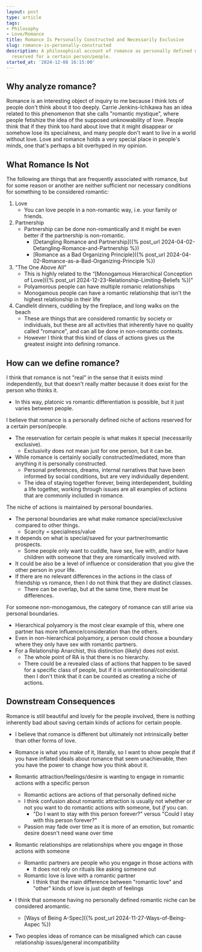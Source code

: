 ```yaml
---
layout: post
type: article
tags:
- Philosophy
- Love/Romance
title: Romance Is Personally Constructed and Necessarily Exclusive
slug: romance-is-personally-constructed
description: A philosophical account of romance as personally defined niche of actions
  reserved for a certain person/people.
started_at: '2024-12-08 16:15:00'
---
```


## Why analyze romance?

Romance is an interesting object of inquiry to me because I think lots of people don't think about it too deeply. Carrie Jenkins-Ichikawa has an idea related to this phenomenon that she calls "romantic mystique", where people fetishize the idea of the supposed unknowability of love. People think that if they think too hard about love that it might disappear or somehow lose its specialness, and many people don't want to live in a world without love. Love and romance holds a very special place in people's minds, one that's perhaps a bit overhyped in my opinion.

## What Romance Is Not

The following are things that are frequently associated with romance, but for some reason or another are neither sufficient nor necessary conditions for something to be considered romantic:

1. Love
    * You can love people in a non-romantic way, i.e. your family or friends.
2. Partnership 
    * Partnership can be done non-romantically and it might be even better if the partnership is non-romantic.
        * [Detangling Romance and Partnership]({% post_url 2024-04-02-Detangling-Romance-and-Partnership %})
        * [Romance as a Bad Organizing Principle]({% post_url 2024-04-02-Romance-as-a-Bad-Organizing-Principle %})
3. "The One Above All"
    * This is highly related to the “[Monogamous Hierarchical Conception of Love]({% post_url 2024-12-23-Relationship-Limiting-Beliefs %})”
    * Polyamorous people can have multiple romanic relationships
    * Monogamous people can have a romantic relationship that isn't the highest relationship in their life
4. Candlelit dinners, cuddling by the fireplace, and long walks on the beach
    * These are things that are considered romantic by society or individuals, but these are all activities that inherently have no quality called "romance", and can all be done in non-romantic contexts.
    * However I think that this kind of class of actions gives us the greatest insight into defining romance.

## How can we define romance?

I think that romance is not "real" in the sense that it exists mind independently, but that doesn't really matter because it does exist for the person who thinks it.
* In this way, platonic vs romantic differentiation is possible, but it just varies between people.

I believe that romance is a personally defined niche of actions reserved for a certain person/people.
* The reservation for certain people is what makes it special (necessarily exclusive).
    * Exclusivity does not mean just for one person, but it can be.
* While romance is certainly socially constructed/mediated, more than anything it is personally constructed.
    * Personal preferences, dreams, internal narratives that have been informed by social conditions, but are very individually dependent.
    * The idea of staying together forever, being interdependent, building a life together, working through issues are all examples of actions that are commonly included in romance.

The niche of actions is maintained by personal boundaries.
* The personal boundaries are what make romance special/exclusive compared to other things.
    * Scarcity = specialness/value
* It depends on what is special/saved for your partner/romantic prospects.
    * Some people only want to cuddle, have sex, live with, and/or have children with someone that they are romantically involved with.
* It could be also be a level of influence or consideration that you give the other person in your life.
* If there are no relevant differences in the actions in the class of friendship vs romance, then I do not think that they are distinct classes.
    * There can be overlap, but at the same time, there must be differences.

For someone non-monogamous, the category of romance can still arise via personal boundaries.
* Hierarchical polyamory is the most clear example of this, where one partner has more influence/consideration than the others.
* Even in non-hierarchical polyamory, a person could choose a boundary where they only have sex with romantic partners.
* For a Relationship Anarchist, this distinction (likely) does not exist.
    * The whole point of RA is that there is no hierarchy.
    * There could be a revealed class of actions that happen to be saved for a specific class of people, but if it is unintentional/coincidental then I don't think that it can be counted as creating a niche of actions.

## Downstream Consequences

Romance is still beautiful and lovely for the people involved, there is nothing inherently bad about saving certain kinds of actions for certain people.
* I believe that romance is different but ultimately not intrinsically better than other forms of love.
* Romance is what you make of it, literally, so I want to show people that if you have inflated ideals about romance that seem unachievable, then you have the power to change how you think about it.

* Romantic attraction/feelings/desire is wanting to engage in romantic actions with a specific person
    * Romantic actions are actions of that personally defined niche
    * I think confusion about romantic attraction is usually not whether or not you want to do romantic actions with someone, but *if* you can.
        * "Do I want to stay with this person forever?" versus "Could I stay with this person forever?"
    * Passion may fade over time as it is more of an emotion, but romantic desire doesn't need wane over time
* Romantic relationships are relationships where you engage in those actions with someone
    * Romantic partners are people who you engage in those actions with
        * It does not rely on rituals like asking someone out
    * Romantic love is love with a romantic partner
        * I think that the main difference between "romantic love" and "other" kinds of love is just depth of feelings
* I think that someone having no personally defined romantic niche can be considered aromantic.
    * [Ways of Being A-Spec]({% post_url 2024-11-27-Ways-of-Being-Aspec %})
* Two peoples ideas of romance can be misaligned which can cause relationship issues/general incompatibility